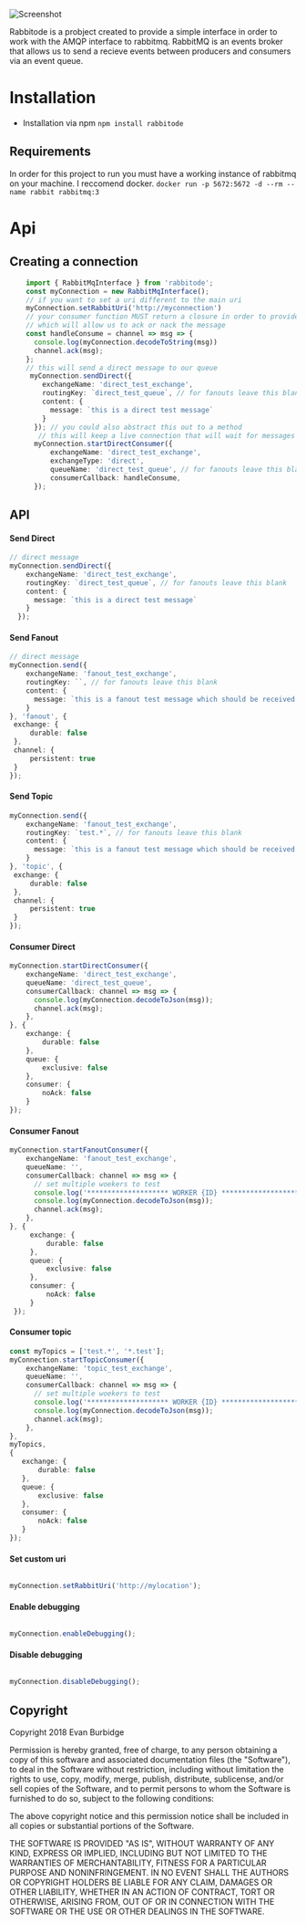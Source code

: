 ![Screenshot](rabbitode-logo.png)


Rabbitode is a probject created to provide a simple interface in order to work with the AMQP interface to rabbitmq.
RabbitMQ  is an events broker that allows us to send a recieve events between producers and consumers via an event queue.

# Installation
- Installation via npm `npm install rabbitode`
## Requirements
In order for this project to run you must have a working instance of rabbitmq on your machine.
I reccomend docker.
```docker run -p 5672:5672 -d --rm --name rabbit rabbitmq:3```

# Api
## Creating a connection
```typescript
    import { RabbitMqInterface } from 'rabbitode';
    const myConnection = new RabbitMqInterface();
    // if you want to set a uri different to the main uri
    myConnection.setRabbitUri('http://myconnection')
    // your consumer function MUST return a closure in order to provide access to the channel
    // which will allow us to ack or nack the message
    const handleConsume = channel => msg => {
      console.log(myConnection.decodeToString(msg))
      channel.ack(msg);
    };
    // this will send a direct message to our queue
     myConnection.sendDirect({
        exchangeName: 'direct_test_exchange',
        routingKey: `direct_test_queue`, // for fanouts leave this blank
        content: {
          message: `this is a direct test message`
        }
      }); // you could also abstract this out to a method
       // this will keep a live connection that will wait for messages
      myConnection.startDirectConsumer({
          exchangeName: 'direct_test_exchange',
          exchangeType: 'direct',
          queueName: 'direct_test_queue', // for fanouts leave this blank
          consumerCallback: handleConsume,
      });
```

## API
#### Send Direct
```typescript
// direct message
myConnection.sendDirect({
    exchangeName: 'direct_test_exchange',
    routingKey: `direct_test_queue`, // for fanouts leave this blank
    content: {
      message: `this is a direct test message`
    }
  });
```
#### Send Fanout
```typescript
// direct message
myConnection.send({
    exchangeName: 'fanout_test_exchange',
    routingKey: ``, // for fanouts leave this blank
    content: {
      message: `this is a fanout test message which should be received by multiple consumers`
    }
}, 'fanout', {
 exchange: {
     durable: false
 },
 channel: {
     persistent: true
 }
});
```
#### Send Topic
```typescript
myConnection.send({
    exchangeName: 'fanout_test_exchange',
    routingKey: `test.*`, // for fanouts leave this blank
    content: {
      message: `this is a fanout test message which should be received by multiple consumers`
    }
}, 'topic', {
 exchange: {
     durable: false
 },
 channel: {
     persistent: true
 }
});
```
#### Consumer Direct
```typescript
myConnection.startDirectConsumer({
    exchangeName: 'direct_test_exchange',
    queueName: 'direct_test_queue',
    consumerCallback: channel => msg => {
      console.log(myConnection.decodeToJson(msg));
      channel.ack(msg);
    },
}, {
    exchange: {
        durable: false
    },
    queue: {
        exclusive: false
    },
    consumer: {
        noAck: false
    }
});
```

#### Consumer Fanout
```typescript
myConnection.startFanoutConsumer({
    exchangeName: 'fanout_test_exchange',
    queueName: '',
    consumerCallback: channel => msg => {
      // set multiple woekers to test
      console.log('******************** WORKER {ID} ************************')
      console.log(myConnection.decodeToJson(msg));
      channel.ack(msg);
    },
}, {
     exchange: {
         durable: false
     },
     queue: {
         exclusive: false
     },
     consumer: {
         noAck: false
     }
 });
```
#### Consumer topic
```typescript
const myTopics = ['test.*', '*.test'];
myConnection.startTopicConsumer({
    exchangeName: 'topic_test_exchange',
    queueName: '',
    consumerCallback: channel => msg => {
      // set multiple woekers to test
      console.log('******************** WORKER {ID} ************************')
      console.log(myConnection.decodeToJson(msg));
      channel.ack(msg);
    },
},
myTopics,
{
   exchange: {
       durable: false
   },
   queue: {
       exclusive: false
   },
   consumer: {
       noAck: false
   }
});
```

#### Set custom uri
```typescript

myConnection.setRabbitUri('http://mylocation');

```
#### Enable debugging
```typescript

myConnection.enableDebugging();

```

#### Disable debugging
```typescript

myConnection.disableDebugging();

```


## Copyright
Copyright 2018 Evan Burbidge

Permission is hereby granted, free of charge, to any person obtaining a copy of this software and associated documentation files (the "Software"), to deal in the Software without restriction, including without limitation the rights to use, copy, modify, merge, publish, distribute, sublicense, and/or sell copies of the Software, and to permit persons to whom the Software is furnished to do so, subject to the following conditions:

The above copyright notice and this permission notice shall be included in all copies or substantial portions of the Software.

THE SOFTWARE IS PROVIDED "AS IS", WITHOUT WARRANTY OF ANY KIND, EXPRESS OR IMPLIED, INCLUDING BUT NOT LIMITED TO THE WARRANTIES OF MERCHANTABILITY, FITNESS FOR A PARTICULAR PURPOSE AND NONINFRINGEMENT. IN NO EVENT SHALL THE AUTHORS OR COPYRIGHT HOLDERS BE LIABLE FOR ANY CLAIM, DAMAGES OR OTHER LIABILITY, WHETHER IN AN ACTION OF CONTRACT, TORT OR OTHERWISE, ARISING FROM, OUT OF OR IN CONNECTION WITH THE SOFTWARE OR THE USE OR OTHER DEALINGS IN THE SOFTWARE.
